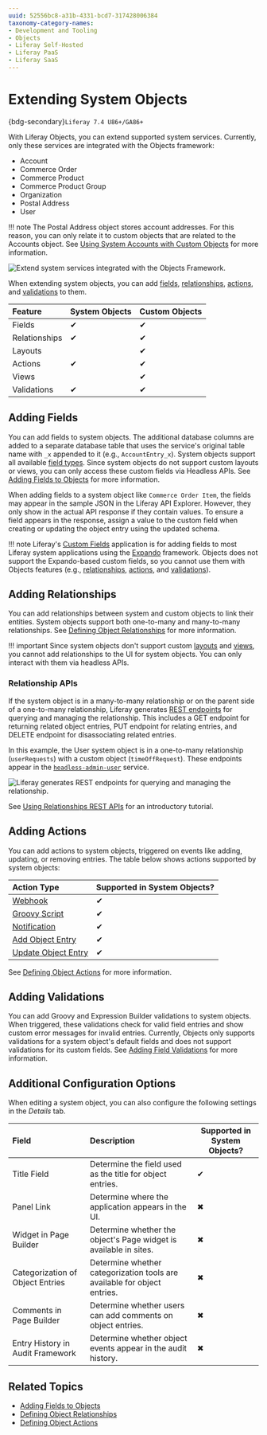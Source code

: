 ```yaml
---
uuid: 52556bc8-a31b-4331-bcd7-317428006384
taxonomy-category-names:
- Development and Tooling
- Objects
- Liferay Self-Hosted
- Liferay PaaS
- Liferay SaaS
---
```

# Extending System Objects

{bdg-secondary}`Liferay 7.4 U86+/GA86+`

With Liferay Objects, you can extend supported system services. Currently, only these services are integrated with the Objects framework:

* Account
* Commerce Order
* Commerce Product
* Commerce Product Group
* Organization
* Postal Address
* User

!!! note
    The Postal Address object stores account addresses. For this reason, you can only relate it to custom objects that are related to the Accounts object. See [Using System Accounts with Custom Objects](./using-system-objects-with-custom-objects.md) for more information.

![Extend system services integrated with the Objects Framework.](./extending-system-objects/images/01.png)

When extending system objects, you can add [fields](#adding-fields), [relationships](#adding-relationships), [actions](#adding-actions), and [validations](#adding-validations) to them.

| Feature       | System Objects | Custom Objects |
|:--------------|:---------------|:---------------|
| Fields        | &#10004;       | &#10004;       |
| Relationships | &#10004;       | &#10004;       |
| Layouts       |                | &#10004;       |
| Actions       | &#10004;       | &#10004;       |
| Views         |                | &#10004;       |
| Validations   | &#10004;       | &#10004;       |

## Adding Fields

You can add fields to system objects. The additional database columns are added to a separate database table that uses the service's original table name with `_x` appended to it (e.g., `AccountEntry_x`). System objects support all available [field types](./fields.md). Since system objects do not support custom layouts or views, you can only access these custom fields via Headless APIs. See [Adding Fields to Objects](./fields/adding-fields-to-objects.md) for more information.

When adding fields to a system object like `Commerce Order Item`, the fields may appear in the sample JSON in the Liferay API Explorer. However, they only show in the actual API response if they contain values. To ensure a field appears in the response, assign a value to the custom field when creating or updating the object entry using the updated schema.

!!! note
    Liferay's [Custom Fields](../../../system-administration/configuring-liferay/adding-custom-fields.md) application is for adding fields to most Liferay system applications using the [Expando](../../building-applications/data-frameworks/expando-framework/accessing-custom-fields-with-expando.md) framework. Objects does not support the Expando-based custom fields, so you cannot use them with Objects features (e.g., [relationships](#adding-relationships), [actions](#adding-actions), and [validations](#adding-validations)).

## Adding Relationships

You can add relationships between system and custom objects to link their entities. System objects support both one-to-many and many-to-many relationships. See [Defining Object Relationships](./relationships/defining-object-relationships.md) for more information.

!!! important
    Since system objects don't support custom [layouts](./layouts/designing-object-layouts.md) and [views](./views/designing-object-views.md), you cannot add relationships to the UI for system objects. You can only interact with them via headless APIs.

### Relationship APIs

If the system object is in a many-to-many relationship or on the parent side of a one-to-many relationship, Liferay generates [REST endpoints](../understanding-object-integrations/using-custom-object-apis.md#relationship-rest-apis) for querying and managing the relationship. This includes a GET endpoint for returning related object entries, PUT endpoint for relating entries, and DELETE endpoint for disassociating related entries.

In this example, the User system object is in a one-to-many relationship (`userRequests`) with a custom object (`timeOffRequest`). These endpoints appear in the [`headless-admin-user`](http://localhost:8080/o/api?endpoint=http://localhost:8080/o/headless-admin-user/v1.0/openapi.json) service.

![Liferay generates REST endpoints for querying and managing the relationship.](./extending-system-objects/images/02.png)

See [Using Relationships REST APIs](../understanding-object-integrations/using-custom-object-apis.md#using-relationship-rest-apis) for an introductory tutorial.

## Adding Actions

You can add actions to system objects, triggered on events like adding, updating, or removing entries. The table below shows actions supported by system objects:

| Action Type                                                                        | Supported in System Objects? |
|:-----------------------------------------------------------------------------------|:-----------------------------|
| [Webhook](./actions/defining-object-actions.md#webhook)                            | &#10004;                     |
| [Groovy Script](./actions/defining-object-actions.md#groovy-script)                | &#10004;                     |
| [Notification](./actions/defining-object-actions.md#notification)                  | &#10004;                     |
| [Add Object Entry](./actions/defining-object-actions.md#add-an-object-entry)       | &#10004;                     |
| [Update Object Entry](./actions/defining-object-actions.md#update-an-object-entry) | &#10004;                     |

See [Defining Object Actions](./actions/defining-object-actions.md) for more information.

## Adding Validations

You can add Groovy and Expression Builder validations to system objects. When triggered, these validations check for valid field entries and show custom error messages for invalid entries. Currently, Objects only supports validations for a system object's default fields and does not support validations for its custom fields. See [Adding Field Validations](./validations/adding-field-validations.md) for more information.

## Additional Configuration Options

When editing a system object, you can also configure the following settings in the *Details* tab.

| Field                            | Description                                                              | Supported in System Objects? |
|:---------------------------------|:-------------------------------------------------------------------------|------------------------------|
| Title Field                      | Determine the field used as the title for object entries.                | &#10004;                     |
| Panel Link                       | Determine where the application appears in the UI.                       | &#10006;                     |
| Widget in Page Builder           | Determine whether the object's Page widget is available in sites.        | &#10006;                     |
| Categorization of Object Entries | Determine whether categorization tools are available for object entries. | &#10006;                     |
| Comments in Page Builder         | Determine whether users can add comments on object entries.              | &#10006;                     |
| Entry History in Audit Framework | Determine whether object events appear in the audit history.             | &#10006;                     |

## Related Topics

* [Adding Fields to Objects](./fields/adding-fields-to-objects.md)
* [Defining Object Relationships](./relationships/defining-object-relationships.md)
* [Defining Object Actions](./actions/defining-object-actions.md)
